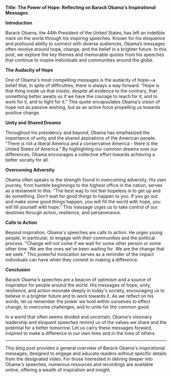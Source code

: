 **Title: The Power of Hope: Reflecting on Barack Obama's Inspirational Messages**

**Introduction**

Barack Obama, the 44th President of the United States, has left an indelible mark on the world through his inspiring speeches. Known for his eloquence and profound ability to connect with diverse audiences, Obama’s messages often revolve around hope, change, and the belief in a brighter future. In this post, we explore the key themes and memorable quotes from his speeches that continue to inspire individuals and communities around the globe.

**The Audacity of Hope**

One of Obama's most compelling messages is the audacity of hope—a belief that, in spite of difficulties, there is always a way forward. "Hope is that thing inside us that insists, despite all evidence to the contrary, that something better awaits us if we have the courage to reach for it, and to work for it, and to fight for it." This quote encapsulates Obama's vision of hope not as passive wishing, but as an active force propelling us towards positive change.

**Unity and Shared Dreams**

Throughout his presidency and beyond, Obama has emphasized the importance of unity and the shared aspirations of the American people. "There is not a liberal America and a conservative America - there is the United States of America." By highlighting our common dreams over our differences, Obama encourages a collective effort towards achieving a better society for all.

**Overcoming Adversity**

Obama often speaks to the strength found in overcoming adversity. His own journey, from humble beginnings to the highest office in the nation, serves as a testament to this. "The best way to not feel hopeless is to get up and do something. Don’t wait for good things to happen to you. If you go out and make some good things happen, you will fill the world with hope, you will fill yourself with hope." This message urges us to take control of our destinies through action, resilience, and perseverance.

**Calls to Action**

Beyond inspiration, Obama's speeches are calls to action. He urges young people, in particular, to engage with their communities and the political process. "Change will not come if we wait for some other person or some other time. We are the ones we've been waiting for. We are the change that we seek." This powerful invocation serves as a reminder of the impact individuals can have when they commit to making a difference.

**Conclusion**

Barack Obama's speeches are a beacon of optimism and a source of inspiration for people around the world. His messages of hope, unity, resilience, and action resonate deeply in today's society, encouraging us to believe in a brighter future and to work towards it. As we reflect on his words, let us remember the power we hold within ourselves to effect change, to overcome challenges, and to unite for the common good.

In a world that often seems divided and uncertain, Obama's visionary leadership and eloquent speeches remind us of the values we share and the potential for a better tomorrow. Let us carry these messages forward, inspired to make a difference in our own lives and in the lives of others.

---

This blog post provides a general overview of Barack Obama's inspirational messages, designed to engage and educate readers without specific details from the designated video. For those interested in delving deeper into Obama's speeches, numerous resources and recordings are available online, offering a wealth of inspiration and insight.